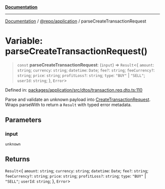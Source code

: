 [**Documentation**](../../../README.md)

***

[Documentation](../../../README.md) / [@repo/application](../README.md) / parseCreateTransactionRequest

# Variable: parseCreateTransactionRequest()

> `const` **parseCreateTransactionRequest**: (`input`) => `Result`\<\{ `amount`: `string`; `currency`: `string`; `datetime`: `Date`; `fee?`: `string`; `feeCurrency?`: `string`; `price`: `string`; `profitLoss?`: `string`; `type`: `"BUY"` \| `"SELL"`; `userId`: `string`; \}, `Error`\>

Defined in: [packages/application/src/dtos/transaction.req.dto.ts:110](https://github.com/o3osatoshi/experiment/blob/04dfa58df6e48824a200a24d77afef7ce464e1ae/packages/application/src/dtos/transaction.req.dto.ts#L110)

Parse and validate an unknown payload into [CreateTransactionRequest](../type-aliases/CreateTransactionRequest.md).
Wraps parseWith to return a `Result` with typed error metadata.

## Parameters

### input

`unknown`

## Returns

`Result`\<\{ `amount`: `string`; `currency`: `string`; `datetime`: `Date`; `fee?`: `string`; `feeCurrency?`: `string`; `price`: `string`; `profitLoss?`: `string`; `type`: `"BUY"` \| `"SELL"`; `userId`: `string`; \}, `Error`\>
